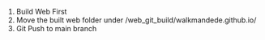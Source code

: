 
1. Build Web First
2. Move the built web folder under /web_git_build/walkmandede.github.io/
3. Git Push to main branch